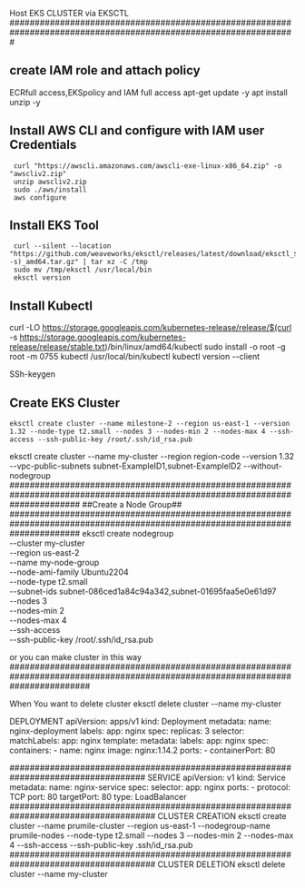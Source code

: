 Host EKS CLUSTER via EKSCTL
#################################################################################################################
## create IAM role and attach policy
 ECRfull access,EKSpolicy and IAM full access
 apt-get update -y
 apt install unzip -y

 ## Install AWS CLI and configure with IAM user Credentials
```
 curl "https://awscli.amazonaws.com/awscli-exe-linux-x86_64.zip" -o "awscliv2.zip"
 unzip awscliv2.zip
 sudo ./aws/install
 aws configure
```
 
 ## Install EKS Tool
```
 curl --silent --location "https://github.com/weaveworks/eksctl/releases/latest/download/eksctl_$(uname -s)_amd64.tar.gz" | tar xz -C /tmp
 sudo mv /tmp/eksctl /usr/local/bin
 eksctl version
```

 ## Install Kubectl
 curl -LO https://storage.googleapis.com/kubernetes-release/release/$(curl -s https://storage.googleapis.com/kubernetes-release/release/stable.txt)/bin/linux/amd64/kubectl
 sudo install -o root -g root -m 0755 kubectl /usr/local/bin/kubectl 
 kubectl version --client
 
 SSh-keygen
 
 ## Create EKS Cluster
 ```
 eksctl create cluster --name milestone-2 --region us-east-1 --version 1.32 --node-type t2.small --nodes 3 --nodes-min 2 --nodes-max 4 --ssh-access --ssh-public-key /root/.ssh/id_rsa.pub
```

 eksctl create cluster --name my-cluster --region region-code --version 1.32 --vpc-public-subnets subnet-ExampleID1,subnet-ExampleID2 --without-nodegroup
##############################################################################################################################
 ##Create a Node Group##
##############################################################################################################################
 eksctl create nodegroup \
  --cluster my-cluster \
  --region us-east-2 \
  --name my-node-group \
  --node-ami-family Ubuntu2204 \
  --node-type t2.small \
  --subnet-ids subnet-086ced1a84c94a342,subnet-01695faa5e0e61d97 \
  --nodes 3 \
  --nodes-min 2 \
  --nodes-max 4 \
  --ssh-access \
  --ssh-public-key /root/.ssh/id_rsa.pub

or you can make cluster in this way
################################################################################################################################


 When You want to delete cluster
 eksctl delete cluster --name my-cluster




DEPLOYMENT
apiVersion: apps/v1
kind: Deployment
metadata:
  name: nginx-deployment
  labels:
    app: nginx
spec:
  replicas: 3
  selector:
    matchLabels:
      app: nginx
  template:
    metadata:
      labels:
        app: nginx
    spec:
      containers:
      - name: nginx
        image: nginx:1.14.2
        ports:
        - containerPort: 80

###################################################################################
SERVICE
apiVersion: v1
kind: Service
metadata:
  name: nginx-service
spec:
  selector:
    app: nginx
  ports:
    - protocol: TCP
      port: 80
      targetPort: 80
  type: LoadBalancer
##################################################################################### CLUSTER CREATION
eksctl create cluster --name prumile-cluster --region us-east-1 --nodegroup-name prumile-nodes --node-type t2.small --nodes 3 --nodes-min 2 --nodes-max 4 --ssh-access --ssh-public-key .ssh/id_rsa.pub
##################################################################################### CLUSTER DELETION
eksctl delete cluster --name my-cluster
